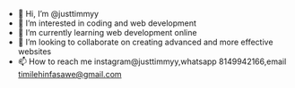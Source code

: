 - 👋 Hi, I’m @justtimmyy
- 👀 I’m interested in coding and web development
- 🌱 I’m currently learning web development online
- 💞️ I’m looking to collaborate on creating advanced and more effective websites
- 📫 How to reach me instagram@justtimmyy,whatsapp 8149942166,email timilehinfasawe@gmail.com
<!---
justtimmyy/justtimmyy is a ✨ special ✨ repository because its `README.md` (this file) appears on your GitHub profile.
You can click the Preview link to take a look at your changes.
--->
